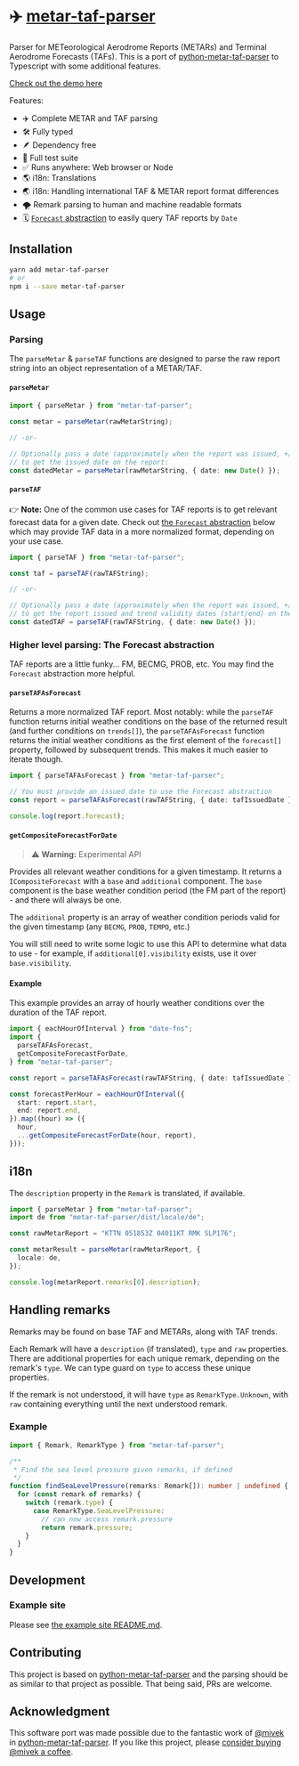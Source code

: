 # ✈️ [metar-taf-parser](https://aeharding.github.io/metar-taf-parser)

Parser for METeorological Aerodrome Reports (METARs) and Terminal Aerodrome Forecasts (TAFs). This is a port of [python-metar-taf-parser](https://github.com/mivek/python-metar-taf-parser) to Typescript with some additional features.

[Check out the demo here](https://aeharding.github.io/metar-taf-parser)

Features:

- ✈️ Complete METAR and TAF parsing
- 🛠 Fully typed
- 🪶 Dependency free
- 🧪 Full test suite
- ✅ Runs anywhere: Web browser or Node
- 🌎 i18n: Translations
- 🌏 i18n: Handling international TAF & METAR report format differences
- 🌪 Remark parsing to human and machine readable formats
- 🗓 [`Forecast` abstraction](https://aeharding.github.io/metar-taf-parser/forecast) to easily query TAF reports by `Date`

## Installation

```sh
yarn add metar-taf-parser
# or
npm i --save metar-taf-parser
```

## Usage

### Parsing

The `parseMetar` & `parseTAF` functions are designed to parse the raw report string into an object representation of a METAR/TAF.

#### `parseMetar`

```ts
import { parseMetar } from "metar-taf-parser";

const metar = parseMetar(rawMetarString);

// -or-

// Optionally pass a date (approximately when the report was issued, +/- a week)
// to get the issued date on the report:
const datedMetar = parseMetar(rawMetarString, { date: new Date() });
```

#### `parseTAF`

👉 **Note:** One of the common use cases for TAF reports is to get relevant forecast data for a given date. Check out [the `Forecast` abstraction](#higher-level-parsing-the-forecast-abstraction) below which may provide TAF data in a more normalized format, depending on your use case.

```ts
import { parseTAF } from "metar-taf-parser";

const taf = parseTAF(rawTAFString);

// -or-

// Optionally pass a date (approximately when the report was issued, +/- a week)
// to get the report issued and trend validity dates (start/end) on the report:
const datedTAF = parseTAF(rawTAFString, { date: new Date() });
```

### Higher level parsing: The Forecast abstraction

TAF reports are a little funky... FM, BECMG, PROB, etc. You may find the `Forecast` abstraction more helpful.

#### `parseTAFAsForecast`

Returns a more normalized TAF report. Most notably: while the `parseTAF` function returns initial weather conditions on the base of the returned result (and further conditions on `trends[]`), the `parseTAFAsForecast` function returns the initial weather conditions as the first element of the `forecast[]` property, followed by subsequent trends. This makes it much easier to iterate though.

```ts
import { parseTAFAsForecast } from "metar-taf-parser";

// You must provide an issued date to use the Forecast abstraction
const report = parseTAFAsForecast(rawTAFString, { date: tafIssuedDate });

console.log(report.forecast);
```

#### `getCompositeForecastForDate`

> ⚠️ **Warning:** Experimental API

Provides all relevant weather conditions for a given timestamp. It returns a `ICompositeForecast` with a `base` and `additional` component. The `base` component is the base weather condition period (the FM part of the report) - and there will always be one.

The `additional` property is an array of weather condition periods valid for the given timestamp (any `BECMG`, `PROB`, `TEMPO`, etc.)

You will still need to write some logic to use this API to determine what data to use - for example, if `additional[0].visibility` exists, use it over `base.visibility`.

#### Example

This example provides an array of hourly weather conditions over the duration of the TAF report.

```ts
import { eachHourOfInterval } from "date-fns";
import {
  parseTAFAsForecast,
  getCompositeForecastForDate,
} from "metar-taf-parser";

const report = parseTAFAsForecast(rawTAFString, { date: tafIssuedDate });

const forecastPerHour = eachHourOfInterval({
  start: report.start,
  end: report.end,
}).map((hour) => ({
  hour,
  ...getCompositeForecastForDate(hour, report),
}));
```

## i18n

The `description` property in the `Remark` is translated, if available.

```ts
import { parseMetar } from "metar-taf-parser";
import de from "metar-taf-parser/dist/locale/de";

const rawMetarReport = "KTTN 051853Z 04011KT RMK SLP176";

const metarResult = parseMetar(rawMetarReport, {
  locale: de,
});

console.log(metarReport.remarks[0].description);
```

## Handling remarks

Remarks may be found on base TAF and METARs, along with TAF trends.

Each Remark will have a `description` (if translated), `type` and `raw` properties. There are additional properties for each unique remark, depending on the remark's `type`. We can type guard on `type` to access these unique properties.

If the remark is not understood, it will have `type` as `RemarkType.Unknown`, with `raw` containing everything until the next understood remark.

### Example

```ts
import { Remark, RemarkType } from "metar-taf-parser";

/**
 * Find the sea level pressure given remarks, if defined
 */
function findSeaLevelPressure(remarks: Remark[]): number | undefined {
  for (const remark of remarks) {
    switch (remark.type) {
      case RemarkType.SeaLevelPressure:
        // can now access remark.pressure
        return remark.pressure;
    }
  }
}
```

## Development

### Example site

Please see [the example site README.md](example/README.md).

## Contributing

This project is based on [python-metar-taf-parser](https://github.com/mivek/python-metar-taf-parser) and the parsing should be as similar to that project as possible. That being said, PRs are welcome.

## Acknowledgment

This software port was made possible due to the fantastic work of [@mivek](https://github.com/mivek) in [python-metar-taf-parser](https://github.com/mivek/python-metar-taf-parser). If you like this project, please [consider buying @mivek a coffee](https://ko-fi.com/mivek).
